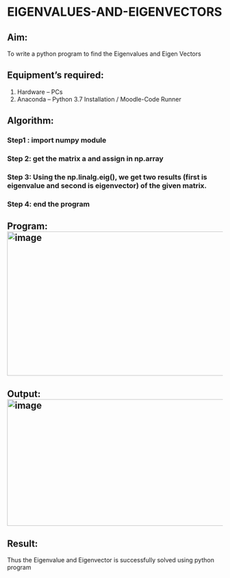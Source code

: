 # EIGENVALUES-AND-EIGENVECTORS
## Aim:
To write a python program to find the Eigenvalues and Eigen Vectors
## Equipment’s required:
1. 	Hardware – PCs
2. 	Anaconda – Python 3.7 Installation / Moodle-Code Runner
## Algorithm:
### Step1 : import numpy module
### Step 2: get the matrix a and assign in np.array
### Step 3: Using the np.linalg.eig(),  we get two results (first is eigenvalue and second is eigenvector) of the given matrix.
### Step 4: end the program

## Program:<img width="986" height="336" alt="image" src="https://github.com/user-attachments/assets/9edcfdd2-431a-428c-a106-06a5904b24ed" />


## Output:<img width="1287" height="295" alt="image" src="https://github.com/user-attachments/assets/888849b8-27cc-43cd-b509-4fca94b351f2" />

## Result:
Thus the Eigenvalue and Eigenvector is successfully solved using python program
